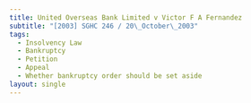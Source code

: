 ```yaml
---
title: United Overseas Bank Limited v Victor F A Fernandez
subtitle: "[2003] SGHC 246 / 20\_October\_2003"
tags:
  - Insolvency Law
  - Bankruptcy
  - Petition
  - Appeal
  - Whether bankruptcy order should be set aside
layout: single
---
```


